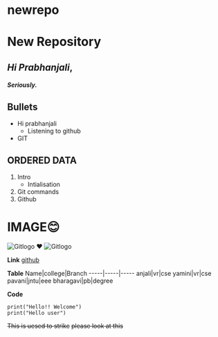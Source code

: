 # newrepo
# New Repository
## ***Hi Prabhanjali***,
##### Seriously.
## Bullets
- Hi prabhanjali
   * Listening to github
- GIT 
## ORDERED DATA
1.  Intro
     * Intialisation
2.   Git commands
3.   Github

# **IMAGE**:blush:

![Gitlogo](https://i.pinimg.com/originals/6b/0b/a3/6b0ba3cb82696beaf68cad357108234d.jpg)
:heart:
![Gitlogo](https://i.pinimg.com/originals/58/29/c3/5829c3e6e7437daac35272ab75cae2cc.png)

**Link**
[github](https://github.com/Prabhanjali/newrepo/edit/main/README.md)

**Table**
Name|college|Branch
-----|-----|-----
anjali|vr|cse
yamini|vr|cse
pavani|jntu|eee
bharagavi|pb|degree

**Code**
```
print("Hello!! Welcome")
print("Hello user")
```
~~This is uesed to strike~~
~~please look at this~~


